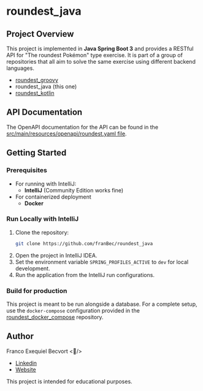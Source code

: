 # roundest_java

## Project Overview
This project is implemented in **Java Spring Boot 3** and provides a RESTful API for "The roundest Pokémon" type exercise. It is part of a group of repositories that all aim to solve the same exercise using different backend languages.

- [roundest_groovy](https://github.com/franBec/roundest_groovy)
- roundest_java (this one)
- [roundest_kotlin](https://github.com/franBec/roundest_kotlin)

## API Documentation
The OpenAPI documentation for the API can be found in the [src/main/resources/openapi/roundest.yaml file](https://github.com/franBec/roundest_java/blob/main/src/main/resources/openapi/roundest.yaml).

## Getting Started

### Prerequisites
- For running with IntelliJ:
    - **IntelliJ** (Community Edition works fine)
- For containerized deployment
    - **Docker**

### Run Locally with IntelliJ
1. Clone the repository:
    ```bash
    git clone https://github.com/franBec/roundest_java
    ```
2. Open the project in IntelliJ IDEA.
3. Set the environment variable `SPRING_PROFILES_ACTIVE` to `dev` for local development.
4. Run the application from the IntelliJ run configurations.

### Build for production

This project is meant to be run alongside a database. For a complete setup, use the `docker-compose` configuration provided in the [roundest_docker_compose](https://github.com/franBec/roundest_docker_compose) repository.

## Author
Franco Exequiel Becvort <🐤/>
- [Linkedin](https://www.linkedin.com/in/franco-becvort/)
- [Website](https://pollito.dev/)

This project is intended for educational purposes.

